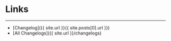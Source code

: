 # Links
---
- [Changelog]({{ site.url }}{{ site.posts[0].url }})
- [All Changelogs]({{ site.url }}/changelogs)
